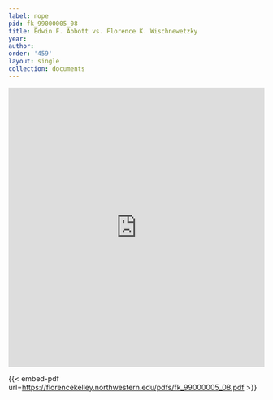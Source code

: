 ```yaml
---
label: nope
pid: fk_99000005_08
title: Edwin F. Abbott vs. Florence K. Wischnewetzky
year:
author:
order: '459'
layout: single
collection: documents
---
```

<iframe src="https://northwestern.app.box.com/embed/s/dgadddr7ndpfyktyqnpa5rxcinlxyhfy?sortColumn=date&view=list" width="100%" height="550" frameborder="0" allowfullscreen webkitallowfullscreen msallowfullscreen></iframe>


{{< embed-pdf url=https://florencekelley.northwestern.edu/pdfs/fk_99000005_08.pdf >}}